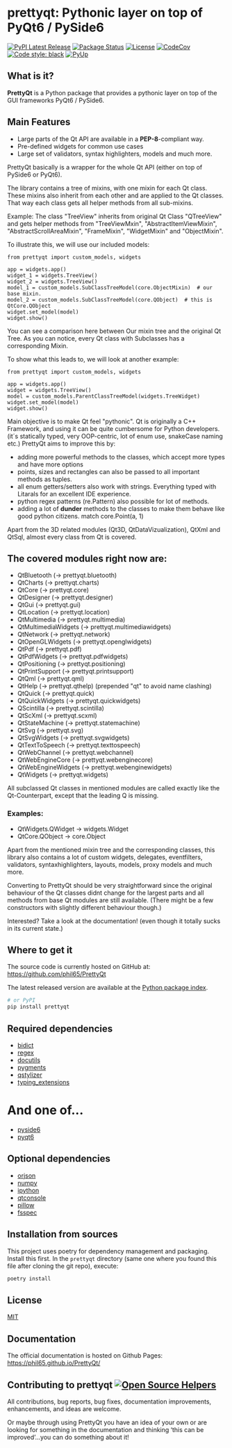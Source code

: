 # prettyqt: Pythonic layer on top of PyQt6 / PySide6
[![PyPI Latest Release](https://img.shields.io/pypi/v/prettyqt.svg)](https://pypi.org/project/prettyqt/)
[![Package Status](https://img.shields.io/pypi/status/prettyqt.svg)](https://pypi.org/project/prettyqt/)
[![License](https://img.shields.io/pypi/l/prettyqt.svg)](https://github.com/phil65/PrettyQt/blob/master/LICENSE)
[![CodeCov](https://codecov.io/gh/phil65/PrettyQt/branch/master/graph/badge.svg)](https://codecov.io/gh/phil65/PrettyQt)
[![Code style: black](https://img.shields.io/badge/code%20style-black-000000.svg)](https://github.com/psf/black)
[![PyUp](https://pyup.io/repos/github/phil65/PrettyQt/shield.svg)](https://pyup.io/repos/github/phil65/PrettyQt/)

## What is it?

**PrettyQt** is a Python package that provides a pythonic layer on top of the GUI frameworks PyQt6 / PySide6.

## Main Features
  - Large parts of the Qt API are available in a **PEP-8**-compliant way.
  - Pre-defined widgets for common use cases
  - Large set of validators, syntax highlighters, models and much more.

PrettyQt basically is a wrapper for the whole Qt API (either on top of PySide6 or PyQt6).

The library contains a tree of mixins, with one mixin for each Qt class.
These mixins also inherit from each other and are applied to the Qt classes.
That way each class gets all helper methods from all sub-mixins.

Example: The class "TreeView" inherits from original Qt Class "QTreeView" and gets helper methods
from "TreeViewMxin", "AbstractItemViewMixin", "AbstractScrollAreaMixin",
"FrameMixin", "WidgetMixin" and "ObjectMixin".

To illustrate this, we will use our included models:

    from prettyqt import custom_models, widgets

    app = widgets.app()
    widget_1 = widgets.TreeView()
    widget_2 = widgets.TreeView()
    model_1 = custom_models.SubClassTreeModel(core.ObjectMixin)  # our base mixin.
    model_2 = custom_models.SubClassTreeModel(core.QObject)  # this is QtCore.QObject
    widget.set_model(model)
    widget.show()

You can see a comparison here between Our mixin tree and the original Qt Tree.
As you can notice, every Qt class with Subclasses has a corresponding Mixin.

To show what this leads to, we will look at another example:

    from prettyqt import custom_models, widgets

    app = widgets.app()
    widget = widgets.TreeView()
    model = custom_models.ParentClassTreeModel(widgets.TreeWidget)
    widget.set_model(model)
    widget.show()

Main objective is to make Qt feel "pythonic". Qt is originally a C++ Framework,
and using it can be quite cumbersome for Python developers. (it´s statically typed,
very OOP-centric, lot of enum use, snakeCase naming etc.) PrettyQt aims to improve this by:

- adding more powerful methods to the classes, which accept more types and have more options
- points, sizes and rectangles can also be passed to all important methods as tuples.
- all enum getters/setters also work with strings. Everything typed with Litarals for an excellent IDE experience.
- python regex patterns (re.Pattern) also possible for lot of methods.
- adding a lot of __dunder__ methods to the classes to make them behave like good python citizens.
    match core.Point(a, 1)



Apart from the 3D related modules (Qt3D, QtDataVizualization), QtXml and QtSql,
almost every class from Qt is covered.

## The covered modules right now are:

- QtBluetooth (-> prettyqt.bluetooth)
- QtCharts (-> prettyqt.charts)
- QtCore (-> prettyqt.core)
- QtDesigner (-> prettyqt.designer)
- QtGui (-> prettyqt.gui)
- QtLocation (-> prettyqt.location)
- QtMultimedia (-> prettyqt.multimedia)
- QtMultimediaWidgets (-> prettyqt.multimediawidgets)
- QtNetwork (-> prettyqt.network)
- QtOpenGLWidgets (-> prettyqt.openglwidgets)
- QtPdf (-> prettyqt.pdf)
- QtPdfWidgets (-> prettyqt.pdfwidgets)
- QtPositioning (-> prettyqt.positioning)
- QtPrintSupport (-> prettyqt.printsupport)
- QtQml (-> prettyqt.qml)
- QtHelp (-> prettyqt.qthelp) (prepended "qt" to avoid name clashing)
- QtQuick (-> prettyqt.quick)
- QtQuickWidgets (-> prettyqt.quickwidgets)
- QScintilla (-> prettyqt.scintilla)
- QtScXml (-> prettyqt.scxml)
- QtStateMachine (-> prettyqt.statemachine)
- QtSvg (-> prettyqt.svg)
- QtSvgWidgets (-> prettyqt.svgwidgets)
- QtTextToSpeech (-> prettyqt.texttospeech)
- QtWebChannel (-> prettyqt.webchannel)
- QtWebEngineCore (-> prettyqt.webenginecore)
- QtWebEngineWidgets (-> prettyqt.webenginewidgets)
- QtWidgets (-> prettyqt.widgets)


All subclassed Qt classes in mentioned modules are called exactly like the
Qt-Counterpart, except that the leading Q is missing.

### Examples:

- QtWidgets.QWidget -> widgets.Widget
- QtCore.QObject -> core.Object

Apart from the mentioned mixin tree and the corresponding classes, this library also
contains a lot of custom widgets, delegates, eventfilters, validators,
syntaxhighlighters, layouts, models, proxy models and much more.

Converting to PrettyQt should be very straightforward since the original behaviour of the
Qt classes didnt change for the largest parts and all methods from base Qt modules
are still available. (There might be a few constructors with slightly different behaviour though.)

Interested? Take a look at the documentation! (even though it totally sucks in its current state.)

## Where to get it
The source code is currently hosted on GitHub at:
https://github.com/phil65/PrettyQt

The latest released version are available at the [Python
package index](https://pypi.org/project/prettyqt).

```sh
# or PyPI
pip install prettyqt
```

## Required dependencies
- [bidict](https://pypi.org/project/bidict)
- [regex](https://pypi.org/project/regex)
- [docutils](https://pypi.org/project/docutils)
- [pygments](https://pypi.org/project/pygments)
- [qstylizer](https://pypi.org/project/qstylizer)
- [typing_extensions](https://pypi.org/project/typing_extensions)

# And one of...
- [pyside6](https://pypi.org/project/pyside6)
- [pyqt6](https://pypi.org/project/pyqt6)


## Optional dependencies
- [orjson](https://pypi.org/project/orjson)
- [numpy](https://pypi.org/project/numpy)
- [ipython](https://pypi.org/project/ipython)
- [qtconsole](https://pypi.org/project/qtconsole)
- [pillow](https://pypi.org/project/pillow)
- [fsspec](https://pypi.org/project/fsspec)


## Installation from sources

This project uses poetry for dependency management and packaging. Install this first.
In the `prettyqt` directory (same one where you found this file after
cloning the git repo), execute:

```sh
poetry install
```

## License
[MIT](LICENSE)

## Documentation
The official documentation is hosted on Github Pages: https://phil65.github.io/PrettyQt/

## Contributing to prettyqt [![Open Source Helpers](https://www.codetriage.com/phil65/prettyqt/badges/users.svg)](https://www.codetriage.com/phil65/prettyqt)

All contributions, bug reports, bug fixes, documentation improvements, enhancements, and ideas are welcome.

Or maybe through using PrettyQt you have an idea of your own or are looking for something in the documentation and thinking ‘this can be improved’...you can do something about it!
